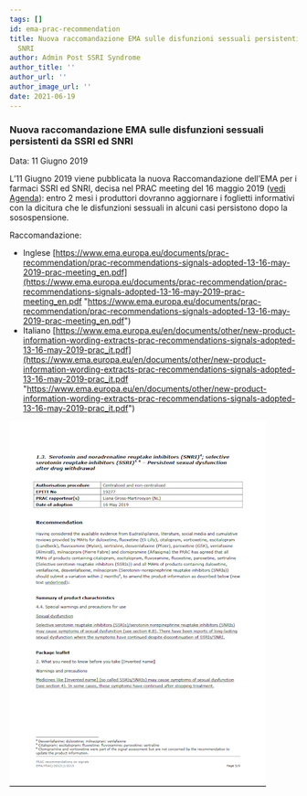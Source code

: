 ```yaml
---
tags: []
id: ema-prac-recommendation
title: Nuova raccomandazione EMA sulle disfunzioni sessuali persistenti da SSRI ed
  SNRI
author: Admin Post SSRI Syndrome
author_title: ''
author_url: ''
author_image_url: ''
date: 2021-06-19
---
```


### Nuova raccomandazione EMA sulle disfunzioni sessuali persistenti da SSRI ed SNRI

Data: 11 Giugno 2019

L’11 Giugno 2019 viene pubblicata la nuova Raccomandazione dell’EMA per i farmaci SSRI ed SNRI, decisa nel PRAC meeting del 16 maggio 2019 ([vedi Agenda](https://www.ema.europa.eu/documents/agenda/agenda-prac-draft-agenda-meeting-13-16-may-2019_en.pdf)):
entro 2 mesi i produttori dovranno aggiornare i foglietti informativi con la dicitura che le disfunzioni sessuali in alcuni casi persistono dopo la sosospensione.

Raccomandazione:

* Inglese [https://www.ema.europa.eu/documents/prac-recommendation/prac-recommendations-signals-adopted-13-16-may-2019-prac-meeting_en.pdf](https://www.ema.europa.eu/documents/prac-recommendation/prac-recommendations-signals-adopted-13-16-may-2019-prac-meeting_en.pdf "https://www.ema.europa.eu/documents/prac-recommendation/prac-recommendations-signals-adopted-13-16-may-2019-prac-meeting_en.pdf")
* Italiano [https://www.ema.europa.eu/en/documents/other/new-product-information-wording-extracts-prac-recommendations-signals-adopted-13-16-may-2019-prac_it.pdf](https://www.ema.europa.eu/en/documents/other/new-product-information-wording-extracts-prac-recommendations-signals-adopted-13-16-may-2019-prac_it.pdf "https://www.ema.europa.eu/en/documents/other/new-product-information-wording-extracts-prac-recommendations-signals-adopted-13-16-may-2019-prac_it.pdf")

![](../img/recommandation-11-june-2019.png)
